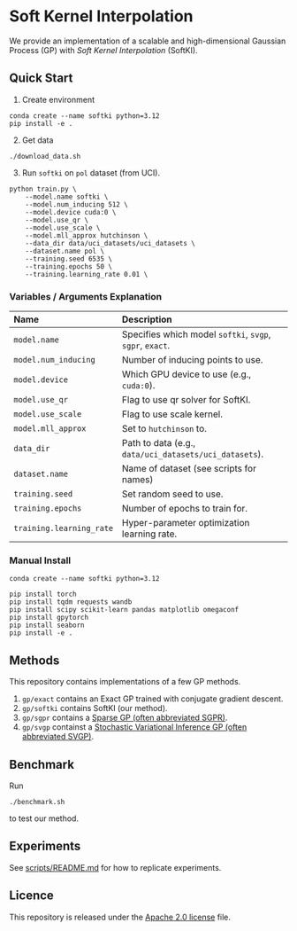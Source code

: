 # Soft Kernel Interpolation

We provide an implementation of a scalable and high-dimensional Gaussian Process (GP) with *Soft Kernel Interpolation* (SoftKI).


## Quick Start

1. Create environment

```
conda create --name softki python=3.12
pip install -e .
```

2. Get data

```
./download_data.sh
```

3. Run `softki` on `pol` dataset (from UCI).

```
python train.py \
    --model.name softki \
    --model.num_inducing 512 \
    --model.device cuda:0 \
    --model.use_qr \
    --model.use_scale \
    --model.mll_approx hutchinson \
    --data_dir data/uci_datasets/uci_datasets \
    --dataset.name pol \
    --training.seed 6535 \
    --training.epochs 50 \
    --training.learning_rate 0.01 \
```

### Variables / Arguments Explanation

| Name | Description |
| :------------ |  :----------- |
| `model.name` | Specifies which model `softki`, `svgp`, `sgpr`, `exact`. |
| `model.num_inducing` | Number of inducing points to use. |
| `model.device` |  Which GPU device to use (e.g., `cuda:0`). |
| `model.use_qr` |  Flag to use qr solver for SoftKI. |
| `model.use_scale` | Flag to use scale kernel. |
| `model.mll_approx` | Set to `hutchinson` to. |
| `data_dir` |  Path to data (e.g., `data/uci_datasets/uci_datasets`). |
| `dataset.name ` |  Name of dataset (see scripts for names) |
| `training.seed` |  Set random seed to use. |
| `training.epochs` | Number of epochs to train for. |
| `training.learning_rate` |  Hyper-parameter optimization learning rate. |



### Manual Install

```
conda create --name softki python=3.12

pip install torch
pip install tqdm requests wandb
pip install scipy scikit-learn pandas matplotlib omegaconf
pip install gpytorch 
pip install seaborn
pip install -e .
```


## Methods

This repository contains implementations of a few GP methods.

1. `gp/exact` contains an Exact GP trained with conjugate gradient descent.
2. `gp/softki` contains SoftKI (our method).
3. `gp/sgpr` contains a [Sparse GP (often abbreviated SGPR)](https://proceedings.mlr.press/v5/titsias09a/titsias09a.pdf).
4. `gp/svgp` containst a [Stochastic Variational Inference GP (often abbreviated SVGP)](https://arxiv.org/pdf/1309.6835).


## Benchmark

Run
```
./benchmark.sh
```
to test our method.


## Experiments

See [scripts/README.md](scripts/README.md) for how to replicate experiments.


## Licence

This repository is released under the [Apache 2.0 license](LICENSE) file.
